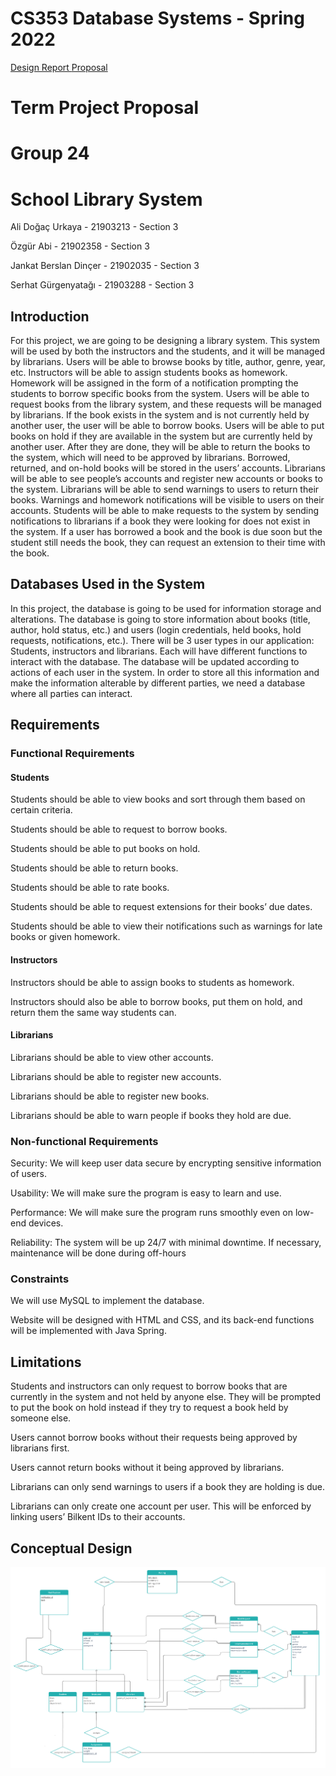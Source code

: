 # CS353 Database Systems - Spring 2022

<a href="Group24_design.pdf" download> Design Report </a>
<a href="proposal.pdf" download> Proposal </a>

<h1>Term Project Proposal</h1>
<h1>Group 24</h1>
<h1>School Library System</h1>
 
<p>Ali Doğaç Urkaya - 21903213 - Section 3</p>
<p>Özgür Abi - 21902358 - Section 3</p>
<p>Jankat Berslan Dinçer - 21902035 - Section 3</p>
<p>Serhat Gürgenyatağı - 21903288 - Section 3</p>

<h2>Introduction</h2>
<p>For this project, we are going to be designing a library system. This system will be used by both the instructors and the students, and it will be managed by librarians. Users will be able to browse books by title, author, genre, year, etc. Instructors will be able to assign students books as homework. Homework will be assigned in the form of a notification prompting the students to borrow specific books from the system. Users will be able to request books from the library system, and these requests will be managed by librarians. If the book exists in the system and is not currently held by another user, the user will be able to borrow books. Users will be able to put books on hold if they are available in the system but are currently held by another user. After they are done, they will be able to return the books to the system, which will need to be approved by librarians. Borrowed, returned, and on-hold books will be stored in the users’ accounts. Librarians will be able to see people’s accounts and register new accounts or books to the system. Librarians will be able to send warnings to users to return their books. Warnings and homework notifications will be visible to users on their accounts. Students will be able to make requests to the system by sending notifications to librarians if a book they were looking for does not exist in the system. If a user has borrowed a book and the book is due soon but the student still needs the book, they can request an extension to their time with the book.</p>
<h2>Databases Used in the System</h2>
<p>In this project, the database is going to be used for information storage and alterations. The database is going to store information about books (title, author, hold status, etc.) and users (login credentials, held books, hold requests, notifications, etc.). There will be 3 user types in our application: Students, instructors and librarians. Each will have different functions to interact with the database. The database will be updated according to actions of each user in the system. In order to store all this information and make the information alterable by different parties, we need a database where all parties can interact.</p>
<h2>Requirements</h2>
<h3>Functional Requirements</h3>
<h4>Students</h4>
<p>Students should be able to view books and sort through them based on certain criteria.</p>
<p>Students should be able to request to borrow books.</p>
<p>Students should be able to put books on hold.</p>
<p>Students should be able to return books.</p>
<p>Students should be able to rate books.</p>
<p>Students should be able to request extensions for their books’ due dates.</p>
<p>Students should be able to view their notifications such as warnings for late books or given homework.</p>
<h4>Instructors</h4>
<p>Instructors should be able to assign books to students as homework.</p>
<p>Instructors should also be able to borrow books, put them on hold, and return them the same way students can.</p>
<h4>Librarians</h4>
<p>Librarians should be able to view other accounts.</p>
<p>Librarians should be able to register new accounts.</p>
<p>Librarians should be able to register new books.</p>
<p>Librarians should be able to warn people if books they hold are due.</p>
<h3>Non-functional Requirements</h3>
<p>Security: We will keep user data secure by encrypting sensitive information of users.</p>
<p>Usability: We will make sure the program is easy to learn and use.</p>
<p>Performance: We will make sure the program runs smoothly even on low-end devices.</p>
<p>Reliability: The system will be up 24/7 with minimal downtime. If necessary, maintenance will be done during off-hours</p>
<h3>Constraints</h3>
<p>We will use MySQL to implement the database.</p>
<p>Website will be designed with HTML and CSS, and its back-end functions will be implemented with Java Spring.</p>
<h2>Limitations</h2>
<p>Students and instructors can only request to borrow books that are currently in the system and not held by anyone else. They will be prompted to put the book on hold instead if they try to request a book held by someone else.</p>
<p>Users cannot borrow books without their requests being approved by librarians first.</p>
<p>Users cannot return books without it being approved by librarians.</p>
<p>Librarians can only send warnings to users if a book they are holding is due.</p>
<p>Librarians can only create one account per user. This will be enforced by linking users’ Bilkent IDs to their accounts.</p>
<h2>Conceptual Design</h2>
<img src="er.jpg" alt="ER Diagram">